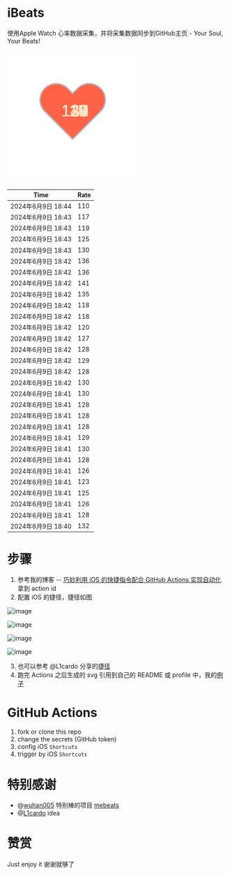 # iBeats
使用Apple Watch 心率数据采集，并将采集数据同步到GitHub主页 - Your Soul, Your Beats!

![](./files/heart.svg)

<!--START_SECTION:my_heart_rate-->
| Time | Rate | 
 | ---- | ---- | 
| 2024年6月9日 18:44 | 110 |
| 2024年6月9日 18:43 | 117 |
| 2024年6月9日 18:43 | 119 |
| 2024年6月9日 18:43 | 125 |
| 2024年6月9日 18:43 | 130 |
| 2024年6月9日 18:42 | 136 |
| 2024年6月9日 18:42 | 136 |
| 2024年6月9日 18:42 | 141 |
| 2024年6月9日 18:42 | 135 |
| 2024年6月9日 18:42 | 118 |
| 2024年6月9日 18:42 | 118 |
| 2024年6月9日 18:42 | 120 |
| 2024年6月9日 18:42 | 127 |
| 2024年6月9日 18:42 | 128 |
| 2024年6月9日 18:42 | 129 |
| 2024年6月9日 18:42 | 128 |
| 2024年6月9日 18:42 | 130 |
| 2024年6月9日 18:41 | 130 |
| 2024年6月9日 18:41 | 128 |
| 2024年6月9日 18:41 | 128 |
| 2024年6月9日 18:41 | 128 |
| 2024年6月9日 18:41 | 129 |
| 2024年6月9日 18:41 | 130 |
| 2024年6月9日 18:41 | 128 |
| 2024年6月9日 18:41 | 126 |
| 2024年6月9日 18:41 | 123 |
| 2024年6月9日 18:41 | 125 |
| 2024年6月9日 18:41 | 126 |
| 2024年6月9日 18:41 | 128 |
| 2024年6月9日 18:40 | 132 |

<!--END_SECTION:my_heart_rate-->

# 步骤
1. 参考我的博客 -- [巧妙利用 iOS 的快捷指令配合 GitHub Actions 实现自动化](https://github.com/yihong0618/gitblog/issues/198) 拿到 action id
2. 配置 iOS 的捷径，捷径如图

![image](https://user-images.githubusercontent.com/15976103/122154218-0db0b480-ce97-11eb-93bb-5aec07c558dc.png)

![image](https://user-images.githubusercontent.com/15976103/122154236-186b4980-ce97-11eb-8e4b-70551a0391ae.png)

![image](https://user-images.githubusercontent.com/15976103/122154268-2d47dd00-ce97-11eb-902e-3acf292265a9.png)

![image](https://user-images.githubusercontent.com/15976103/122174055-fa144680-ceb4-11eb-9be2-3eb83cd516f7.png)

3. 也可以参考 @L1cardo 分享的[捷径](https://www.icloud.com/shortcuts/6ab6047b459c41ad822ad6b94b1c03d4)
4. 跑完 Actions 之后生成的 svg 引用到自己的 README 或 profile 中，我的[例子](https://github.com/yihong0618) 

# GitHub Actions

1. fork or clone this repo
2. change the secrets (GitHub token)
3. config iOS `Shortcuts` 
4. trigger by iOS `Shortcuts`

# 特别感谢
- @[wuhan005](https://github.com/wuhan005) 特别棒的项目 [mebeats](https://github.com/wuhan005/mebeats)
- @[L1cardo](https://github.com/L1cardo) idea

# 赞赏
Just enjoy it
谢谢就够了
